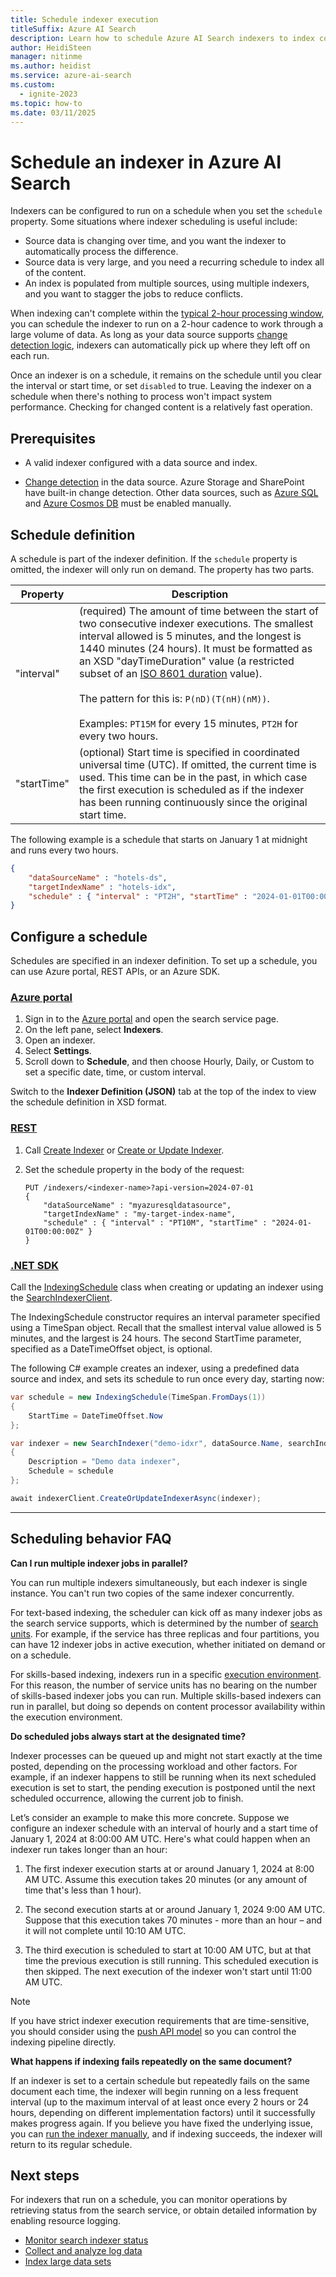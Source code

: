 ```yaml
---
title: Schedule indexer execution
titleSuffix: Azure AI Search
description: Learn how to schedule Azure AI Search indexers to index content at specific intervals, or at specific dates and times.
author: HeidiSteen
manager: nitinme
ms.author: heidist
ms.service: azure-ai-search
ms.custom:
  - ignite-2023
ms.topic: how-to
ms.date: 03/11/2025
---
```


# Schedule an indexer in Azure AI Search

Indexers can be configured to run on a schedule when you set the `schedule` property. Some situations where indexer scheduling is useful include:

+ Source data is changing over time, and you want the indexer to automatically process the difference.
+ Source data is very large, and you need a recurring schedule to index all of the content.
+ An index is populated from multiple sources, using multiple indexers, and you want to stagger the jobs to reduce conflicts.

When indexing can't complete within the [typical 2-hour processing window](search-howto-run-reset-indexers.md#indexer-execution), you can schedule the indexer to run on a 2-hour cadence to work through a large volume of data. As long as your data source supports [change detection logic](search-howto-create-indexers.md#change-detection-and-internal-state), indexers can automatically pick up where they left off on each run.

Once an indexer is on a schedule, it remains on the schedule until you clear the interval or start time, or set `disabled` to true. Leaving the indexer on a schedule when there's nothing to process won't impact system performance. Checking for changed content is a relatively fast operation.

## Prerequisites

+ A valid indexer configured with a data source and index.

+ [Change detection](search-howto-create-indexers.md#change-detection-and-internal-state) in the data source. Azure Storage and SharePoint have built-in change detection. Other data sources, such as [Azure SQL](search-how-to-index-sql-database.md) and [Azure Cosmos DB](search-howto-index-cosmosdb.md) must be enabled manually.

## Schedule definition

A schedule is part of the indexer definition. If the `schedule` property is omitted, the indexer will only run on demand. The property has two parts.

| Property | Description |
|----------|-------------|
| "interval" | (required) The amount of time between the start of two consecutive indexer executions. The smallest interval allowed is 5 minutes, and the longest is 1440 minutes (24 hours). It must be formatted as an XSD "dayTimeDuration" value (a restricted subset of an [ISO 8601 duration](https://www.w3.org/TR/xmlschema11-2/#dayTimeDuration) value). </br></br>The pattern for this is: `P(nD)(T(nH)(nM))`. </br></br>Examples: `PT15M` for every 15 minutes, `PT2H` for every two hours.|
| "startTime" | (optional) Start time is specified in coordinated universal time (UTC). If omitted, the current time is used. This time can be in the past, in which case the first execution is scheduled as if the indexer has been running continuously since the original start time.|

The following example is a schedule that starts on January 1 at midnight and runs every two hours.

```json
{
    "dataSourceName" : "hotels-ds",
    "targetIndexName" : "hotels-idx",
    "schedule" : { "interval" : "PT2H", "startTime" : "2024-01-01T00:00:00Z" }
}
```

## Configure a schedule

Schedules are specified in an indexer definition. To set up a schedule, you can use Azure portal, REST APIs, or an Azure SDK.

### [**Azure portal**](#tab/portal)

1. Sign in to the [Azure portal](https://portal.azure.com) and open the search service page.
1. On the left pane, select **Indexers**.
1. Open an indexer.
1. Select **Settings**.
1. Scroll down to **Schedule**, and then choose Hourly, Daily, or Custom to set a specific date, time, or custom interval.

Switch to the **Indexer Definition (JSON)** tab at the top of the index to view the schedule definition in XSD format.

### [**REST**](#tab/rest)

1. Call [Create Indexer](/rest/api/searchservice/indexers/create) or [Create or Update Indexer](/rest/api/searchservice/indexers/create-or-update).

1. Set the schedule property in the body of the request:

    ```http
    PUT /indexers/<indexer-name>?api-version=2024-07-01
    {
        "dataSourceName" : "myazuresqldatasource",
        "targetIndexName" : "my-target-index-name",
        "schedule" : { "interval" : "PT10M", "startTime" : "2024-01-01T00:00:00Z" }
    }
    ```

### [**.NET SDK**](#tab/csharp)

Call the [IndexingSchedule](/dotnet/api/azure.search.documents.indexes.models.indexingschedule) class when creating or updating an indexer using the [SearchIndexerClient](/dotnet/api/azure.search.documents.indexes.searchindexerclient). 

The IndexingSchedule constructor requires an interval parameter specified using a TimeSpan object. Recall that the smallest interval value allowed is 5 minutes, and the largest is 24 hours. The second StartTime parameter, specified as a DateTimeOffset object, is optional.

The following C# example creates an indexer, using a predefined data source and index, and sets its schedule to run once every day, starting now:

```csharp
var schedule = new IndexingSchedule(TimeSpan.FromDays(1))
{
    StartTime = DateTimeOffset.Now
};

var indexer = new SearchIndexer("demo-idxr", dataSource.Name, searchIndex.Name)
{
    Description = "Demo data indexer",
    Schedule = schedule
};

await indexerClient.CreateOrUpdateIndexerAsync(indexer);
```

---

## Scheduling behavior FAQ

**Can I run multiple indexer jobs in parallel?**

You can run multiple indexers simultaneously, but each indexer is single instance. You can't run two copies of the same indexer concurrently. 

For text-based indexing, the scheduler can kick off as many indexer jobs as the search service supports, which is determined by the number of [search units](search-capacity-planning.md#concepts-search-units-replicas-partitions). For example, if the service has three replicas and four partitions, you can have 12 indexer jobs in active execution, whether initiated on demand or on a schedule.

For skills-based indexing, indexers run in a specific [execution environment](search-howto-run-reset-indexers.md#indexer-execution-environment). For this reason, the number of service units has no bearing on the number of skills-based indexer jobs you can run. Multiple skills-based indexers can run in parallel, but doing so depends on content processor availability within the execution environment.

**Do scheduled jobs always start at the designated time?**

Indexer processes can be queued up and might not start exactly at the time posted, depending on the processing workload and other factors. For example, if an indexer happens to still be running when its next scheduled execution is set to start, the pending execution is postponed until the next scheduled occurrence, allowing the current job to finish.

Let’s consider an example to make this more concrete. Suppose we configure an indexer schedule with an interval of hourly and a start time of January 1, 2024 at 8:00:00 AM UTC. Here's what could happen when an indexer run takes longer than an hour:

1. The first indexer execution starts at or around January 1, 2024 at 8:00 AM UTC. Assume this execution takes 20 minutes (or any amount of time that's less than 1 hour).

1. The second execution starts at or around January 1, 2024 9:00 AM UTC. Suppose that this execution takes 70 minutes - more than an hour – and it will not complete until 10:10 AM UTC.

1. The third execution is scheduled to start at 10:00 AM UTC, but at that time the previous execution is still running. This scheduled execution is then skipped. The next execution of the indexer won't start until 11:00 AM UTC.

> [!NOTE]
> If you have strict indexer execution requirements that are time-sensitive, you should consider using the [push API model](search-what-is-data-import.md#pushing-data-to-an-index) so you can control the indexing pipeline directly.

<!-- + Although multiple indexers can run simultaneously, a given indexer is single instance. You can't run two copies of the same indexer concurrently. If an indexer happens to still be running when its next scheduled execution is set to start, the pending execution is postponed until the next scheduled occurrence, allowing the current job to finish. -->

**What happens if indexing fails repeatedly on the same document?**

If an indexer is set to a certain schedule but repeatedly fails on the same document each time, the indexer will begin running on a less frequent interval (up to the maximum interval of at least once every 2 hours or 24 hours, depending on different implementation factors) until it successfully makes progress again. If you believe you have fixed the underlying issue, you can [run the indexer manually](search-howto-run-reset-indexers.md), and if indexing succeeds, the indexer will return to its regular schedule.

## Next steps

For indexers that run on a schedule, you can monitor operations by retrieving status from the search service, or obtain detailed information by enabling resource logging.

+ [Monitor search indexer status](search-monitor-indexers.md)
+ [Collect and analyze log data](monitor-azure-cognitive-search.md)
+ [Index large data sets](search-howto-large-index.md)
